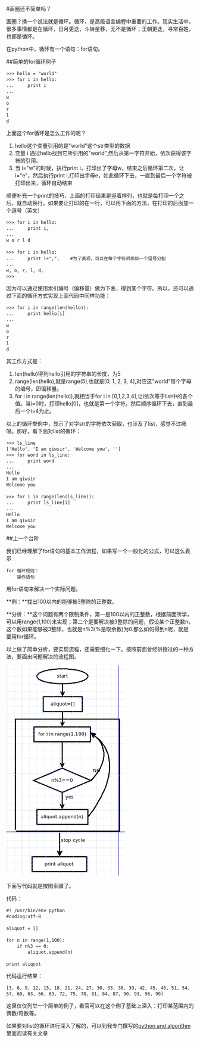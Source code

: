 #画圈还不简单吗？

画圈？换一个说法就是循环。循环，是高级语言编程中重要的工作。现实生活中，很多事情都是在循环，日月更迭，斗转星移，无不是循环；王朝更迭，寻常百姓，也都是循环。

在python中，循环有一个语句：for语句。

##简单的for循环例子

    >>> hello = "world"
    >>> for i in hello:
    ...     print i
    ... 
    w
    o
    r
    l
    d

上面这个for循环是怎么工作的呢？

1. hello这个变量引用的是"world"这个str类型的数据
2. 变量 i 通过hello找到它所引用的"world",然后从第一字符开始，依次获得该字符的引用。
3. 当 i="w"的时候，执行print i，打印出了字母w，结束之后循环第二次，让 i="e"，然后执行print i,打印出字母e，如此循环下去，一直到最后一个字符被打印出来，循环自动结束

顺便补充一个print的技巧，上面的打印结果是竖着排列，也就是每打印一个之后，就自动换行。如果要让打印的在一行，可以用下面的方法，在打印的后面加一个逗号（英文）

    >>> for i in hello:
    ...     print i,
    ...  
    w o r l d

    >>> for i in hello:
    ...     print i+",",    #为了美观，可以在每个字符后面加一个逗号分割
    ... 
    w, o, r, l, d,
    >>> 

因为可以通过使用索引编号（偏移量）做为下表，得到某个字符。所以，还可以通过下面的循环方式实现上面代码中同样功能：

    >>> for i in range(len(hello)):
    ...     print hello[i]
    ... 
    w
    o
    r
    l
    d

其工作方式是：

1. len(hello)得到hello引用的字符串的长度，为5
2. range(len(hello),就是range(5),也就是[0, 1, 2, 3, 4],对应这"world"每个字母的编号，即偏移量。
3. for i in range(len(hello)),就相当于for i in [0,1,2,3,4],让i依次等于list中的各个值。当i=0时，打印hello[0]，也就是第一个字符。然后顺序循环下去，直到最后一个i=4为止。

以上的循环举例中，显示了对字str的字符依次获取，也涉及了list，感觉不过瘾呀。那好，看下面对list的循环：

    >>> ls_line
    ['Hello', 'I am qiwsir', 'Welcome you', '']
    >>> for word in ls_line:
    ...     print word
    ... 
    Hello
    I am qiwsir
    Welcome you

    >>> for i in range(len(ls_line)):
    ...     print ls_line[i]
    ... 
    Hello
    I am qiwsir
    Welcome you

##上一个台阶

我们已经理解了for语句的基本工作流程，如果写一个一般化的公式，可以这么表示：

    for 循环规则：
        操作语句

用for语句来解决一个实际问题。

**例：**找出100以内的能够被3整除的正整数。

**分析：**这个问题有两个限制条件，第一是100以内的正整数，根据前面所学，可以用range(1,100)来实现；第二个是要解决被3整除的问题，假设某个正整数n，这个数如果能够被3整除，也就是n%3(%是取余数)为0.那么如何得到n呢，就是要用for循环。

以上做了简单分析，要实现流程，还需要细化一下。按照前面曾经讲授过的一种方法，要画出问题解决的流程图。

![](../Pictures/11801.png)

下面写代码就是按图索骥了。

代码：


	#! /usr/bin/env python
	#coding:utf-8
	
	aliquot = []
	
	for n in range(1,100):
	    if n%3 == 0:
	        aliquot.append(n)
	
	print aliquot

代码运行结果：

    [3, 6, 9, 12, 15, 18, 21, 24, 27, 30, 33, 36, 39, 42, 45, 48, 51, 54, 57, 60, 63, 66, 69, 72, 75, 78, 81, 84, 87, 90, 93, 96, 99]

这里仅仅列举一个简单的例子，看官可以在这个例子基础上深入：打印某范围内的偶数/奇数等。

如果要对list的循环进行深入了解的，可以到我专门撰写的[python and algorithm](https://github.com/qiwsir/algorithm/blob/master/README.md)里面阅读有关文章

